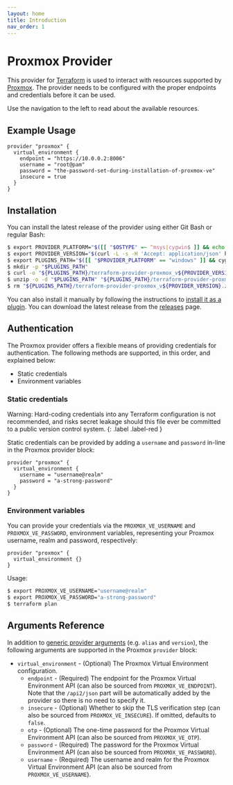 ```yaml
---
layout: home
title: Introduction
nav_order: 1
---
```


# Proxmox Provider

This provider for [Terraform](https://www.terraform.io/) is used to interact with resources supported by [Proxmox](https://www.proxmox.com/en/). The provider needs to be configured with the proper endpoints and credentials before it can be used.

Use the navigation to the left to read about the available resources.

## Example Usage

```
provider "proxmox" {
  virtual_environment {
    endpoint = "https://10.0.0.2:8006"
    username = "root@pam"
    password = "the-password-set-during-installation-of-proxmox-ve"
    insecure = true
  }
}
```

## Installation

You can install the latest release of the provider using either Git Bash or regular Bash:

```sh
$ export PROVIDER_PLATFORM="$([[ "$OSTYPE" =~ ^msys|cygwin$ ]] && echo "windows" || ([[ "$OSTYPE" == "darwin"* ]] && echo "darwin" || ([[ "$OSTYPE" == "linux"* ]] && echo "linux" || echo "unsupported")))"
$ export PROVIDER_VERSION="$(curl -L -s -H 'Accept: application/json' https://github.com/danitso/terraform-provider-proxmox/releases/latest | sed -e 's/.*"tag_name":"\([^"]*\)".*/\1/')"
$ export PLUGINS_PATH="$([[ "$PROVIDER_PLATFORM" == "windows" ]] && cygpath -u "$APPDATA" || echo "$HOME")/terraform.d/plugins"
$ mkdir -p "$PLUGINS_PATH"
$ curl -o "${PLUGINS_PATH}/terraform-provider-proxmox_v${PROVIDER_VERSION}.zip" -sL "https://github.com/danitso/terraform-provider-proxmox/releases/download/${PROVIDER_VERSION}/terraform-provider-proxmox_v${PROVIDER_VERSION}-custom_${PROVIDER_PLATFORM}_amd64.zip"
$ unzip -o -d "$PLUGINS_PATH" "${PLUGINS_PATH}/terraform-provider-proxmox_v${PROVIDER_VERSION}.zip"
$ rm "${PLUGINS_PATH}/terraform-provider-proxmox_v${PROVIDER_VERSION}.zip"
```

You can also install it manually by following the instructions to [install it as a plugin](https://www.terraform.io/docs/plugins/basics.html#installing-plugins). You can download the latest release from the [releases](https://github.com/danitso/terraform-provider-proxmox/releases) page.

## Authentication

The Proxmox provider offers a flexible means of providing credentials for authentication. The following methods are supported, in this order, and explained below:

* Static credentials
* Environment variables

### Static credentials

Warning: Hard-coding credentials into any Terraform configuration is not recommended, and risks secret leakage should this file ever be committed to a public version control system.
{: .label .label-red }

Static credentials can be provided by adding a `username` and `password` in-line in the Proxmox provider block:

```
provider "proxmox" {
  virtual_environment {
    username = "username@realm"
    password = "a-strong-password"
  }
}
```

### Environment variables

You can provide your credentials via the `PROXMOX_VE_USERNAME` and `PROXMOX_VE_PASSWORD`, environment variables, representing your Proxmox username, realm and password, respectively:

```
provider "proxmox" {
  virtual_environment {}
}
```

Usage:

```sh
$ export PROXMOX_VE_USERNAME="username@realm"
$ export PROXMOX_VE_PASSWORD="a-strong-password"
$ terraform plan
```

## Arguments Reference

In addition to [generic provider arguments](https://www.terraform.io/docs/configuration/providers.html) (e.g. `alias` and `version`), the following arguments are supported in the Proxmox `provider` block:

* `virtual_environment` - (Optional) The Proxmox Virtual Environment configuration.
    * `endpoint` - (Required) The endpoint for the Proxmox Virtual Environment API (can also be sourced from `PROXMOX_VE_ENDPOINT`). Note that the `/api2/json` part will be automatically added by the provider so there is no need to specify it.
    * `insecure` - (Optional) Whether to skip the TLS verification step (can also be sourced from `PROXMOX_VE_INSECURE`). If omitted, defaults to `false`.
    * `otp` - (Optional) The one-time password for the Proxmox Virtual Environment API (can also be sourced from `PROXMOX_VE_OTP`).
    * `password` - (Required) The password for the Proxmox Virtual Environment API (can also be sourced from `PROXMOX_VE_PASSWORD`).
    * `username` - (Required) The username and realm for the Proxmox Virtual Environment API (can also be sourced from `PROXMOX_VE_USERNAME`).
